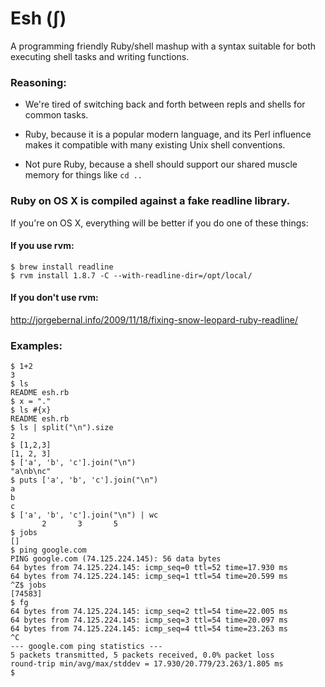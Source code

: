 # Esh (ʃ) 

A programming friendly Ruby/shell mashup with a syntax suitable for both executing shell tasks and writing functions.

### Reasoning:

- We're tired of switching back and forth between repls and shells for common tasks.

- Ruby, because it is a popular modern language, and its Perl influence makes it compatible with many existing Unix shell conventions.

- Not pure Ruby, because a shell should support our shared muscle memory for things like `cd ..`

### Ruby on OS X is compiled against a fake readline library.  

If you're on OS X, everything will be better if you do one of these things:

#### If you use rvm:

    $ brew install readline
    $ rvm install 1.8.7 -C --with-readline-dir=/opt/local/

#### If you don't use rvm:

http://jorgebernal.info/2009/11/18/fixing-snow-leopard-ruby-readline/

### Examples:

    $ 1+2
    3
    $ ls
    README esh.rb
    $ x = "."
    $ ls #{x}
    README esh.rb
    $ ls | split("\n").size
    2
    $ [1,2,3]
    [1, 2, 3]
    $ ['a', 'b', 'c'].join("\n")
    "a\nb\nc"
    $ puts ['a', 'b', 'c'].join("\n")
    a
    b
    c
    $ ['a', 'b', 'c'].join("\n") | wc
           2       3       5
    $ jobs
    []
    $ ping google.com
    PING google.com (74.125.224.145): 56 data bytes
    64 bytes from 74.125.224.145: icmp_seq=0 ttl=52 time=17.930 ms
    64 bytes from 74.125.224.145: icmp_seq=1 ttl=54 time=20.599 ms
    ^Z$ jobs
    [74583]
    $ fg
    64 bytes from 74.125.224.145: icmp_seq=2 ttl=54 time=22.005 ms
    64 bytes from 74.125.224.145: icmp_seq=3 ttl=54 time=20.097 ms
    64 bytes from 74.125.224.145: icmp_seq=4 ttl=54 time=23.263 ms
    ^C
    --- google.com ping statistics ---
    5 packets transmitted, 5 packets received, 0.0% packet loss
    round-trip min/avg/max/stddev = 17.930/20.779/23.263/1.805 ms
    $